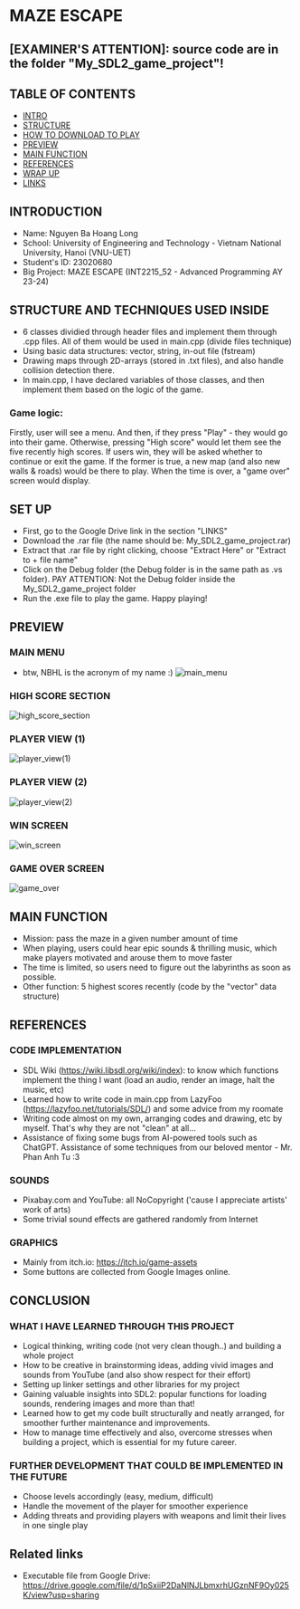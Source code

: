 # MAZE ESCAPE
## [EXAMINER'S ATTENTION]: source code are in the folder "My_SDL2_game_project"!
## TABLE OF CONTENTS
* [INTRO](#introduction)
* [STRUCTURE](#structure-and-techniques-used-inside)
* [HOW TO DOWNLOAD TO PLAY](#set-up)
* [PREVIEW](#preview)
* [MAIN FUNCTION](#main-function)
* [REFERENCES](#references)
* [WRAP UP](#conclusion)
* [LINKS](#related-links)

## INTRODUCTION
- Name: Nguyen Ba Hoang Long
- School: University of Engineering and Technology - Vietnam National University, Hanoi (VNU-UET)
- Student's ID: 23020680
- Big Project: MAZE ESCAPE (INT2215_52 - Advanced Programming AY 23-24)

## STRUCTURE AND TECHNIQUES USED INSIDE
- 6 classes dividied through header files and implement them through .cpp files. All of them would be used in main.cpp (divide files technique)
- Using basic data structures: vector, string, in-out file (fstream)
- Drawing maps through 2D-arrays (stored in .txt files), and also handle collision detection there.
- In main.cpp, I have declared variables of those classes, and then implement them based on the logic of the game.
### Game logic:
Firstly, user will see a menu. And then, if they press "Play" - they would go into their game. Otherwise, pressing "High score" would let them see the five recently high scores. If users win, they will be asked whether to continue or exit the game. If the former is true, a new map (and also new walls & roads) would be there to play. When the time is over, a "game over" screen would display.

## SET UP
- First, go to the Google Drive link in the section "LINKS"
- Download the .rar file (the name should be: My_SDL2_game_project.rar)
- Extract that .rar file by right clicking, choose "Extract Here" or "Extract to + file name"
- Click on the Debug folder (the Debug folder is in the same path as .vs folder). PAY ATTENTION: Not the Debug folder inside the My_SDL2_game_project folder
- Run the .exe file to play the game. Happy playing!

## PREVIEW
### MAIN MENU
- btw, NBHL is the acronym of my name :)
![main_menu](https://github.com/longnbh/maze-escape/assets/160746808/4698909e-35b5-4869-bdfc-dfcd376c1bec)
### HIGH SCORE SECTION
![high_score_section](https://github.com/longnbh/maze-escape/assets/160746808/7eeea1e6-a9f9-4c8f-b326-97390a273d22)
### PLAYER VIEW (1)
![player_view(1)](https://github.com/longnbh/maze-escape/assets/160746808/80f133c4-4e93-40eb-877b-395d9f13789f)
### PLAYER VIEW (2)
![player_view(2)](https://github.com/longnbh/maze-escape/assets/160746808/cabcaa07-eee3-4bc4-83c6-97c270292ae5)
### WIN SCREEN
![win_screen](https://github.com/longnbh/maze-escape/assets/160746808/ff9b1c9f-c8b0-438b-a631-43d6f436b24e)
### GAME OVER SCREEN
![game_over](https://github.com/longnbh/maze-escape/assets/160746808/70e9b70d-93ce-4fad-99c5-bc7dd30de276)

## MAIN FUNCTION
- Mission: pass the maze in a given number amount of time
- When playing, users could hear epic sounds & thrilling music, which make players motivated and arouse them to move faster
- The time is limited, so users need to figure out the labyrinths as soon as possible.
- Other function: 5 highest scores recently (code by the "vector" data structure)

## REFERENCES
### CODE IMPLEMENTATION
- SDL Wiki (https://wiki.libsdl.org/wiki/index): to know which functions implement the thing I want (load an audio, render an image, halt the music, etc)
- Learned how to write code in main.cpp from LazyFoo (https://lazyfoo.net/tutorials/SDL/) and some advice from my roomate
- Writing code almost on my own, arranging codes and drawing, etc by myself. That's why they are not "clean" at all...
- Assistance of fixing some bugs from AI-powered tools such as ChatGPT. Assistance of some techniques from our beloved mentor - Mr. Phan Anh Tu :3
### SOUNDS
- Pixabay.com and YouTube: all NoCopyright ('cause I appreciate artists' work of arts)
- Some trivial sound effects are gathered randomly from Internet
### GRAPHICS
- Mainly from itch.io: https://itch.io/game-assets
- Some buttons are collected from Google Images online.

## CONCLUSION
### WHAT I HAVE LEARNED THROUGH THIS PROJECT
- Logical thinking, writing code (not very clean though..) and building a whole project
- How to be creative in brainstorming ideas, adding vivid images and sounds from YouTube (and also show respect for their effort)
- Setting up linker settings and other libraries for my project
- Gaining valuable insights into SDL2: popular functions for loading sounds, rendering images and more than that!
- Learned how to get my code built structurally and neatly arranged, for smoother further maintenance and improvements.
- How to manage time effectively and also, overcome stresses when building a project, which is essential for my future career.
### FURTHER DEVELOPMENT THAT COULD BE IMPLEMENTED IN THE FUTURE
- Choose levels accordingly (easy, medium, difficult)
- Handle the movement of the player for smoother experience
- Adding threats and providing players with weapons and limit their lives in one single play

## Related links
- Executable file from Google Drive: https://drive.google.com/file/d/1pSxiiP2DaNlNJLbmxrhUGznNF9Oy025K/view?usp=sharing
